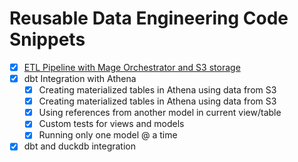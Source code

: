 # Reusable Data Engineering Code Snippets
- [x] [ETL Pipeline with Mage Orchestrator and S3 storage](https://github.com/vedanthv/data-engineering-code-snippets/tree/main/mage-s3)
- [x] dbt Integration with Athena
  - [x] Creating materialized tables in Athena using data from S3
  - [x] Creating materialized tables in Athena using data from S3
  - [x] Using references from another model in current view/table
  - [x] Custom tests for views and models
  - [x] Running only one model @ a time
- [x] dbt and duckdb integration
